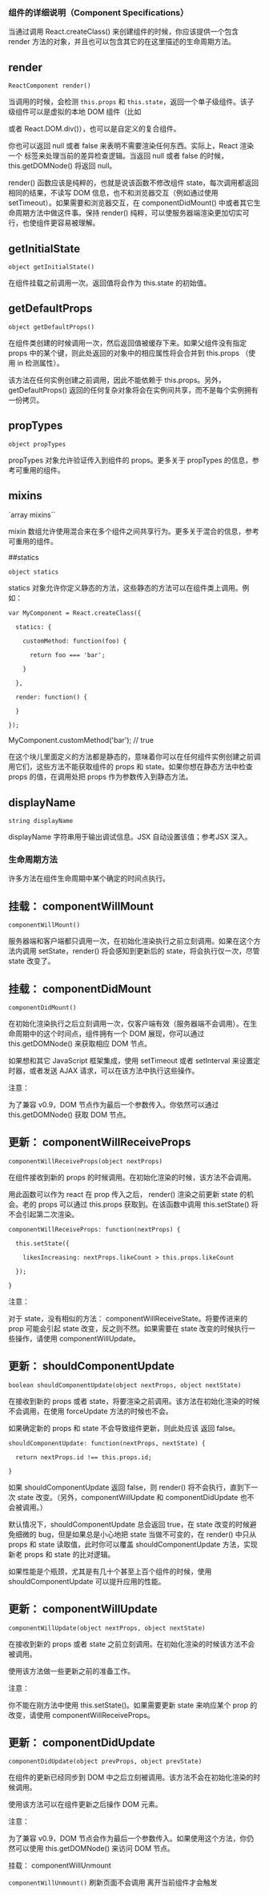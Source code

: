 ### 组件的详细说明（Component Specifications）

当通过调用 React.createClass() 来创建组件的时候，你应该提供一个包含 render 方法的对象，并且也可以包含其它的在这里描述的生命周期方法。



## render

`ReactComponent render()`

当调用的时候，会检测 `this.props` 和 `this.state`，返回一个单子级组件。该子级组件可以是虚拟的本地 DOM 组件（比如 <div /> 或者 React.DOM.div()），也可以是自定义的复合组件。

你也可以返回 null 或者 false 来表明不需要渲染任何东西。实际上，React 渲染一个 <noscript> 标签来处理当前的差异检查逻辑。当返回 null 或者 false 的时候，this.getDOMNode() 将返回 null。

render() 函数应该是纯粹的，也就是说该函数不修改组件 state，每次调用都返回相同的结果，不读写 DOM 信息，也不和浏览器交互（例如通过使用 setTimeout）。如果需要和浏览器交互，在 componentDidMount() 中或者其它生命周期方法中做这件事。保持 render() 纯粹，可以使服务器端渲染更加切实可行，也使组件更容易被理解。



## getInitialState

`object getInitialState()`

在组件挂载之前调用一次。返回值将会作为 this.state 的初始值。



## getDefaultProps

`object getDefaultProps()`

在组件类创建的时候调用一次，然后返回值被缓存下来。如果父组件没有指定 props 中的某个键，则此处返回的对象中的相应属性将会合并到 this.props （使用 in 检测属性）。

该方法在任何实例创建之前调用，因此不能依赖于 this.props。另外，getDefaultProps() 返回的任何复杂对象将会在实例间共享，而不是每个实例拥有一份拷贝。



## propTypes

`object propTypes`

propTypes 对象允许验证传入到组件的 props。更多关于 propTypes 的信息，参考可重用的组件。



## mixins

`array mixins``

mixin 数组允许使用混合来在多个组件之间共享行为。更多关于混合的信息，参考可重用的组件。



##statics

`object statics`

statics 对象允许你定义静态的方法，这些静态的方法可以在组件类上调用。例如：
```
var MyComponent = React.createClass({

  statics: {

    customMethod: function(foo) {

      return foo === 'bar';

    }

  },

  render: function() {

  }

});
```
MyComponent.customMethod('bar');  // true

在这个块儿里面定义的方法都是静态的，意味着你可以在任何组件实例创建之前调用它们，这些方法不能获取组件的 props 和 state。如果你想在静态方法中检查 props 的值，在调用处把 props 作为参数传入到静态方法。



## displayName

`string displayName`

displayName 字符串用于输出调试信息。JSX 自动设置该值；参考JSX 深入。



### 生命周期方法

许多方法在组件生命周期中某个确定的时间点执行。



## 挂载： componentWillMount

`componentWillMount()`

服务器端和客户端都只调用一次，在初始化渲染执行之前立刻调用。如果在这个方法内调用 setState，render() 将会感知到更新后的 state，将会执行仅一次，尽管 state 改变了。



## 挂载： componentDidMount

`componentDidMount()`

在初始化渲染执行之后立刻调用一次，仅客户端有效（服务器端不会调用）。在生命周期中的这个时间点，组件拥有一个 DOM 展现，你可以通过 this.getDOMNode() 来获取相应 DOM 节点。

如果想和其它 JavaScript 框架集成，使用 setTimeout 或者 setInterval 来设置定时器，或者发送 AJAX 请求，可以在该方法中执行这些操作。

注意：

为了兼容 v0.9，DOM 节点作为最后一个参数传入。你依然可以通过 this.getDOMNode() 获取 DOM 节点。



## 更新： componentWillReceiveProps

`componentWillReceiveProps(object nextProps)`

在组件接收到新的 props 的时候调用。在初始化渲染的时候，该方法不会调用。

用此函数可以作为 react 在 prop 传入之后， render() 渲染之前更新 state 的机会。老的 props 可以通过 this.props 获取到。在该函数中调用 this.setState() 将不会引起第二次渲染。
```
componentWillReceiveProps: function(nextProps) {

  this.setState({

    likesIncreasing: nextProps.likeCount > this.props.likeCount

  });

}
```
注意：

对于 state，没有相似的方法： componentWillReceiveState。将要传进来的 prop 可能会引起 state 改变，反之则不然。如果需要在 state 改变的时候执行一些操作，请使用 componentWillUpdate。



## 更新： shouldComponentUpdate

`boolean shouldComponentUpdate(object nextProps, object nextState)`

在接收到新的 props 或者 state，将要渲染之前调用。该方法在初始化渲染的时候不会调用，在使用 forceUpdate 方法的时候也不会。

如果确定新的 props 和 state 不会导致组件更新，则此处应该 返回 false。
```
shouldComponentUpdate: function(nextProps, nextState) {

  return nextProps.id !== this.props.id;

}
```
如果 shouldComponentUpdate 返回 false，则 render() 将不会执行，直到下一次 state 改变。（另外，componentWillUpdate 和 componentDidUpdate 也不会被调用。）

默认情况下，shouldComponentUpdate 总会返回 true，在 state 改变的时候避免细微的 bug，但是如果总是小心地把 state 当做不可变的，在 render() 中只从 props 和 state 读取值，此时你可以覆盖 shouldComponentUpdate 方法，实现新老 props 和 state 的比对逻辑。

如果性能是个瓶颈，尤其是有几十个甚至上百个组件的时候，使用 shouldComponentUpdate 可以提升应用的性能。



## 更新： componentWillUpdate

`componentWillUpdate(object nextProps, object nextState)`

在接收到新的 props 或者 state 之前立刻调用。在初始化渲染的时候该方法不会被调用。

使用该方法做一些更新之前的准备工作。

注意：

你不能在刚方法中使用 this.setState()。如果需要更新 state 来响应某个 prop 的改变，请使用 componentWillReceiveProps。



## 更新： componentDidUpdate

`componentDidUpdate(object prevProps, object prevState)`

在组件的更新已经同步到 DOM 中之后立刻被调用。该方法不会在初始化渲染的时候调用。

使用该方法可以在组件更新之后操作 DOM 元素。

注意：

为了兼容 v0.9，DOM 节点会作为最后一个参数传入。如果使用这个方法，你仍然可以使用 this.getDOMNode() 来访问 DOM 节点。



挂载： componentWillUnmount

`componentWillUnmount()`
刷新页面不会调用 离开当前组件才会触发

